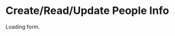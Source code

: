 
# Create/Read/Update People Info


<div id="example-output">
Loading form.
</div>


<!-- START: Example People Info Form built with CL-ui.js and andor.js -->

<script src="../scripts/CL.js"></script>

<script src="../scripts/andor.js"></script>

<script src="edit.js"></script>

<!--   END: Example People Info Form built with CL-ui.js and andor.js -->

